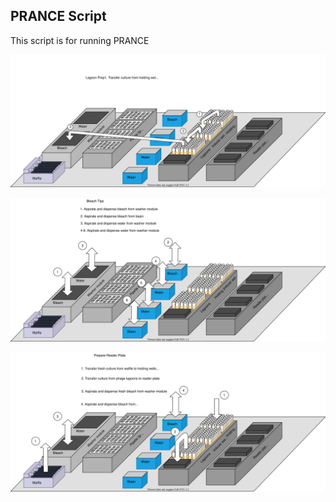 ## PRANCE Script

This script is for running PRANCE

![alt_text](https://github.com/Golaszewski/PRANCE/blob/main/Extras/lagoon_prep.svg)

![alt_text](https://github.com/Golaszewski/PRANCE/blob/main/Extras/bleach_tips.svg)

![alt_text](https://github.com/Golaszewski/PRANCE/blob/main/Extras/prep_reader_plate.svg)

